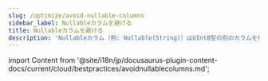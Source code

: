 ```yaml
---
slug: /optimize/avoid-nullable-columns
sidebar_label: Nullableカラムを避ける
title: Nullableカラムを避ける
description: 'Nullableカラム（例: Nullable(String)）はUInt8型の別のカラムを作成します。'
---
```


import Content from '@site/i18n/jp/docusaurus-plugin-content-docs/current/cloud/bestpractices/avoidnullablecolumns.md';

<Content />
